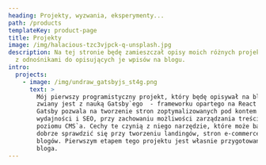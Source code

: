 ```yaml
---
heading: Projekty, wyzwania, eksperymenty...
path: /products
templateKey: product-page
title: Projekty
image: /img/halacious-tzc3vjpck-q-unsplash.jpg
description: Na tej stronie będę zamieszczał opisy moich różnych projektów wraz
  z odnośnikami do opisujących je wpisów na blogu.
intro:
  projects:
    - image: /img/undraw_gatsbyjs_st4g.png
      text: >
        Mój pierwszy programistyczny projekt, który będę opisywał na blogu
        zwiany jest z nauką Gatsby`ego  - frameworku opartego na React JS.
        Gatsby pozwala na tworzenie stron zoptymalizowanych pod kontem
        wydajności i SEO, przy zachowaniu możliwości zarządzania treściami z
        poziomu CMS`a. Cechy te czynią z niego narzędzie, które może bardzo
        dobrze sprawdzić się przy tworzeniu landingów, stron e-commerce i
        blogów. Pierwszym etapem tego projektu jest własnie przygotowanie tego
        bloga.
---
```

